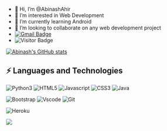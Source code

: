 - 👋 Hi, I’m @AbinashAhir
- 👀 I’m interested in Web Development
- 🌱 I’m currently learning Android
- 💞️ I’m looking to collaborate on any web development project
- [![Gmail Badge](https://img.shields.io/badge/-ahirabinash@gmail.com-c14438?style=flat-square&logo=Gmail&logoColor=white&link=mailto:ahirabinash@gmail.com)](mailto:ahirabinash@gmail.com)
- ![Visitor Badge](https://visitor-badge.laobi.icu/badge?page_id=AbinashAhir)


[![Abinash's GitHub stats](https://github-readme-stats.vercel.app/api?username=AbinashAhir&count_private=true&show_icons=true&theme=radical)](https://github.com/AbinashAhir/github-readme-stats)


## ⚡ Languages and Technologies

![Python3](https://img.shields.io/badge/Python-FFD43B?style=for-the-badge&logo=python&logoColor=darkgreen)
![HTML5](	https://img.shields.io/badge/HTML5-E34F26?style=for-the-badge&logo=html5&logoColor=white)
![Javascript](https://img.shields.io/badge/JavaScript-323330?style=for-the-badge&logo=javascript&logoColor=F7DF1E)
![CSS3](https://img.shields.io/badge/CSS3-1572B6?style=for-the-badge&logo=css3&logoColor=white)
![Java](https://img.shields.io/badge/Java-ED8B00?style=for-the-badge&logo=java&logoColor=white)

![Bootstrap](https://img.shields.io/badge/Bootstrap-563D7C?style=for-the-badge&logo=bootstrap&logoColor=white)
![Vscode](	https://img.shields.io/badge/Visual_Studio_Code-0078D4?style=for-the-badge&logo=visual%20studio%20code&logoColor=white)
![Git](https://img.shields.io/badge/Git-F05032?style=for-the-badge&logo=git&logoColor=white)

![Heroku](https://img.shields.io/badge/Heroku-430098?style=for-the-badge&logo=heroku&logoColor=white)

![](https://raw.githubusercontent.com/AbinashAhir/github-stats-transparent/output/generated/languages.svg)

<!---
AbinashAhir/AbinashAhir is a ✨ special ✨ repository because its `README.md` (this file) appears on your GitHub profile.
You can click the Preview link to take a look at your changes.
--->
